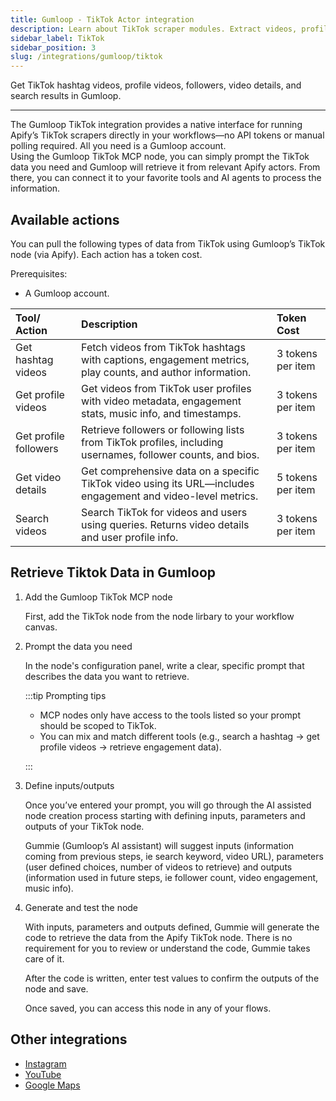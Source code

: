 ```yaml
---
title: Gumloop - TikTok Actor integration
description: Learn about TikTok scraper modules. Extract videos, profile data, followers, and hashtag data.
sidebar_label: TikTok
sidebar_position: 3
slug: /integrations/gumloop/tiktok
---
```


Get TikTok hashtag videos, profile videos, followers, video details, and search results in Gumloop.

---

The Gumloop TikTok integration provides a native interface for running Apify’s TikTok scrapers directly in your workflows—no API tokens or manual polling required. All you need is a Gumloop account.  
Using the Gumloop TikTok MCP node, you can simply prompt the TikTok data you need and Gumloop will retrieve it from relevant Apify actors. From there, you can connect it to your favorite tools and AI agents to process the information.

<!-- TODO:Image of MCP node -->

## Available actions

You can pull the following types of data from TikTok using Gumloop’s TikTok node (via Apify). Each action has a token cost.

Prerequisites:

- A Gumloop account.

| Tool/ Action | Description | Token Cost |
| :---- | :---- | :---- |
| Get hashtag videos | Fetch videos from TikTok hashtags with captions, engagement metrics, play counts, and author information. | 3 tokens per item |
| Get profile videos | Get videos from TikTok user profiles with video metadata, engagement stats, music info, and timestamps. | 3 tokens per item |
| Get profile followers | Retrieve followers or following lists from TikTok profiles, including usernames, follower counts, and bios. | 3 tokens per item |
| Get video details | Get comprehensive data on a specific TikTok video using its URL—includes engagement and video-level metrics. | 5 tokens per item |
| Search videos | Search TikTok for videos and users using queries. Returns video details and user profile info. | 3 tokens per item |

## Retrieve Tiktok Data in Gumloop

1. Add the Gumloop TikTok MCP node

    First, add the TikTok node from the node lirbary to your workflow canvas.

    <!-- TODO:Image of MCP node -->

1. Prompt the data you need

    In the node's configuration panel, write a clear, specific prompt that describes the data you want to retrieve.

    <!-- TODO:Image of prompt -->

    :::tip Prompting tips

    - MCP nodes only have access to the tools listed so your prompt should be scoped to TikTok.
    - You can mix and match different tools (e.g., search a hashtag → get profile videos → retrieve engagement data).

    :::

1. Define inputs/outputs

    Once you’ve entered your prompt, you will go through the AI assisted node creation process starting with defining inputs, parameters and outputs of your TikTok node.

    Gummie (Gumloop’s AI assistant) will suggest inputs (information coming from previous steps, ie search keyword, video URL), parameters (user defined choices, number of videos to retrieve) and outputs (information used in future steps, ie follower count, video engagement, music info).

    <!-- TODO:Image of inputs/outputs -->

1. Generate and test the node

    With inputs, parameters and outputs defined, Gummie will generate the code to retrieve the data from the Apify TikTok node. There is no requirement for you to review or understand the code, Gummie takes care of it.

    After the code is written, enter test values to confirm the outputs of the node and save.

    Once saved, you can access this node in any of your flows.

    <!-- TODO:Image of  final node-->

## Other integrations

- [Instagram](/platform/integrations/gumloop/instagram)
- [YouTube](/platform/integrations/gumloop/youtube)
- [Google Maps](/platform/integrations/gumloop/maps)
